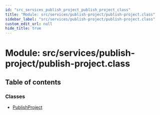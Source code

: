 ```yaml
---
id: "src_services_publish_project_publish_project_class"
title: "Module: src/services/publish-project/publish-project.class"
sidebar_label: "src/services/publish-project/publish-project.class"
custom_edit_url: null
hide_title: true
---
```


# Module: src/services/publish-project/publish-project.class

## Table of contents

### Classes

- [PublishProject](../classes/src_services_publish_project_publish_project_class.publishproject.md)

